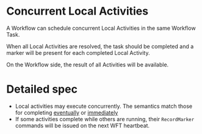 # Concurrent Local Activities

A Workflow can schedule concurrent Local Activities in the same Workflow Task.

When all Local Activities are resolved, the task should be completed and a marker will be present
for each completed Local Activity.

On the Workflow side, the result of all Activities will be available.

# Detailed spec
* Local activities may execute concurrently. The semantics match those for completing
  [eventually](../complete_eventually/README.md) or [immediately](../complete_immediately/README.md)
* If some activities complete while others are running, their `RecordMarker` commands will be issued
  on the next WFT heartbeat.